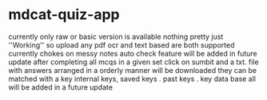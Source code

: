 # mdcat-quiz-app
 currently only raw or basic version is available nothing pretty just ''Working'' so upload any pdf ocr and text based are both supported 
 currently chokes on messy notes 
 auto check feature will be added in future update 
 after completing all mcqs in a given set click on sumbit and a txt. file with answers arranged in a orderly manner will be downloaded 
 they can be matched with a key 
 internal keys, saved keys . past keys . key data base all will be added in a future update 
